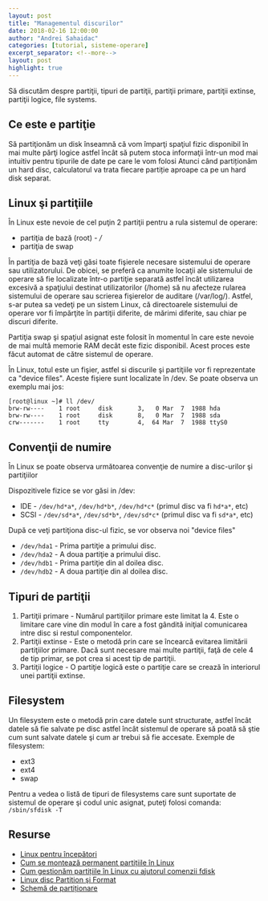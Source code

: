 ```yaml
---
layout: post
title: "Managementul discurilor"
date: 2018-02-16 12:00:00
author: "Andrei Sahaidac"
categories: [tutorial, sisteme-operare]
excerpt_separator: <!--more-->
layout: post
highlight: true
---
```


Să discutăm despre partiţii, tipuri de partiţii, partiţii primare, partiţii extinse, partiţii logice, file systems.
<!--more-->

## Ce este e partiţie

Să partiţionăm un disk înseamnă că vom împarţi spaţiul fizic disponibil în mai multe părţi logice astfel încât să putem stoca informaţii într-un mod mai intuitiv pentru tipurile de date pe care le vom folosi
Atunci când partiționăm un hard disc, calculatorul va trata fiecare partiție aproape ca pe un hard disk separat.

## Linux şi partiţiile
În Linux este nevoie de cel puţin 2 partiţii pentru a rula sistemul de operare:
- partiţia de bază (root) - */*
- partiţia de swap

În partiţia de bază veţi găsi toate fişierele necesare sistemului de operare sau utilizatorului. De obicei, se preferă ca anumite locaţii ale sistemului de operare să fie localizate într-o partiţie separată astfel încât utilizarea excesivă a spaţiului destinat utilizatorilor (/home) să nu afecteze rularea sistemului de operare sau scrierea fişierelor de auditare (/var/log/).
Astfel, s-ar putea sa vedeţi pe un sistem Linux, că directoarele sistemului de operare vor fi împărţite în partiţii diferite, de mărimi diferite, sau chiar pe discuri diferite.

Partiţia swap şi spaţiul asignat este folosit în momentul în care este nevoie de mai multă memorie RAM decât este fizic disponibil. Acest proces este făcut automat de către sistemul de operare.  

În Linux, totul este un fişier, astfel si discurile şi partiţiile vor fi reprezentate ca "device files". Aceste fişiere sunt localizate în /dev. 
Se poate observa un exemplu mai jos:

```shell
[root@linux ~]# ll /dev/
brw-rw----    1 root     disk       3,   0 Mar  7  1988 hda
brw-rw----    1 root     disk       8,   0 Mar  7  1988 sda
crw-------    1 root     tty        4,  64 Mar  7  1988 ttyS0
```

## Convenţii de numire
În Linux se poate observa următoarea convenţie de numire a disc-urilor şi partiţiilor

Dispozitivele fizice se vor găsi in /dev:

* IDE - `/dev/hd*a*`, `/dev/hd*b*`, `/dev/hd*c*` (primul disc va fi `hd*a*`, etc)
* SCSI - `/dev/sd*a*`, `/dev/sd*b*`, `/dev/sd*c*` (primul disc va fi `sd*a*`, etc)

După ce veţi partiţiona disc-ul fizic, se vor observa noi "device files"

* `/dev/hda1` - Prima partiţie a primului disc.
* `/dev/hda2` - A doua partiţie a primului disc.
* `/dev/hdb1` - Prima partiţie din al doilea disc.
* `/dev/hdb2` - A doua partiţie din al doilea disc.

## Tipuri de partiţii

1. Partiţii primare - Numărul partiţiilor primare este limitat la 4. Este o limitare care vine din modul în care a fost gândită iniţial comunicarea intre disc si restul componentelor.
2. Partiţii extinse - Este o metodă prin care se încearcă evitarea limitării partiţiilor primare. Dacă sunt necesare mai multe partiţii, faţă de cele 4 de tip primar, se pot crea si acest tip de partiţii.
3. Partiţii logice - O partiţie logică este o partiţie care se crează în interiorul unei partiţii extinse.

## Filesystem

Un filesystem este o metodă prin care datele sunt structurate, astfel încât datele să fie salvate pe disc astfel încât sistemul de operare să poată să ştie cum sunt salvate datele şi cum ar trebui să fie accesate.
Exemple de filesystem:
- ext3
- ext4
- swap

Pentru a vedea o listă de tipuri de filesystems care sunt suportate de sistemul de operare şi codul unic asignat, puteţi folosi comanda: `/sbin/sfdisk -T`

## Resurse

* [Linux pentru începători](http://ro.linux-discovery.wikia.com/wiki/2._No%C5%A3iuni_esen%C5%A3iale_I)
* [Cum se montează permanent partițiile în Linux](https://www.despre-linux.eu/montarea-permanenta-partitiilor-linux/)
* [Cum gestionăm partițiile în Linux cu ajutorul comenzii fdisk](http://mystreet7.com/linux/gestionare-partitii-linux-comanda-fdisk.html)
* [Linux disc Partition şi Format](http://ro.wondershare.com/disk-utility/linux-disk-format.html)
* [Schemă de partiționare](http://marcelbanu.blogspot.ro/2013/02/schema-de-partitionare-la-instalarea-k.html)
